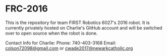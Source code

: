 # FRC-2016

This is the repository for team FIRST Robotics 6027's 2016 robot. It is currently privately hosted on Charlie's GitHub account and will be switched over to open source when the robot is done. 

Contact Info for Charlie:
Phone: 740-403-3168
Email: colson72098@gmail.com or cwade2017@newarkcatholic.org

